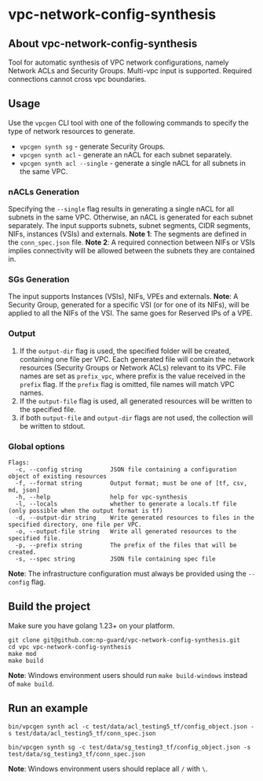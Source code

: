 # vpc-network-config-synthesis

## About vpc-network-config-synthesis
Tool for automatic synthesis of VPC network configurations, namely Network ACLs and Security Groups.
Multi-vpc input is supported. Required connections cannot cross vpc boundaries.

## Usage
Use the `vpcgen` CLI tool with one of the following commands to specify the type of network resources to generate.
* `vpcgen synth sg` - generate Security Groups.
* `vpcgen synth acl` - generate an nACL for each subnet separately.
* `vpcgen synth acl --single` - generate a single nACL for all subnets in the same VPC.

### nACLs Generation
Specifying the `--single` flag results in generating a single nACL for all subnets in the same VPC. Otherwise, an nACL is generated for each subnet separately.
The input supports subnets, subnet segments, CIDR segments, NIFs, instances (VSIs) and externals.
**Note 1**: The segments are defined in the `conn_spec.json` file.
**Note 2**: A required connection between NIFs or VSIs implies connectivity will be allowed between the subnets they are contained in.

### SGs Generation
The input supports Instances (VSIs), NIFs, VPEs and externals.
**Note**: A Security Group, generated for a specific VSI (or for one of its NIFs), will be applied to all the NIFs of the VSI. The same goes for Reserved IPs of a VPE.

### Output
1. If the `output-dir` flag is used, the specified folder will be created, containing one file per VPC. Each generated file will contain the network resources (Security Groups or Network ACLs) relevant to its VPC. File names are set as `prefix_vpc`, where prefix is ​​the value received in the `prefix` flag. If the `prefix` flag is omitted, file names will match VPC names.
2. If the `output-file` flag is used, all generated resources will be written to the specified file.
3. if both `output-file` and `output-dir` flags are not used, the collection will be written to stdout.

### Global options
```commandline
Flags:
  -c, --config string        JSON file containing a configuration object of existing resources
  -f, --format string        Output format; must be one of [tf, csv, md, json]
  -h, --help                 help for vpc-synthesis
  -l, --locals               whether to generate a locals.tf file (only possible when the output format is tf)
  -d, --output-dir string    Write generated resources to files in the specified directory, one file per VPC.
  -o, --output-file string   Write all generated resources to the specified file.
  -p, --prefix string        The prefix of the files that will be created.
  -s, --spec string          JSON file containing spec file
```
**Note**: The infrastructure configuration must always be provided using the `--config` flag.

## Build the project
Make sure you have golang 1.23+ on your platform.

```commandline
git clone git@github.com:np-guard/vpc-network-config-synthesis.git
cd vpc vpc-network-config-synthesis
make mod
make build
```

**Note**: Windows environment users should run `make build-windows` instead of `make build`.


## Run an example

```commandline
bin/vpcgen synth acl -c test/data/acl_testing5_tf/config_object.json -s test/data/acl_testing5_tf/conn_spec.json

bin/vpcgen synth sg -c test/data/sg_testing3_tf/config_object.json -s test/data/sg_testing3_tf/conn_spec.json
```

**Note**: Windows environment users should replace all `/` with `\`.